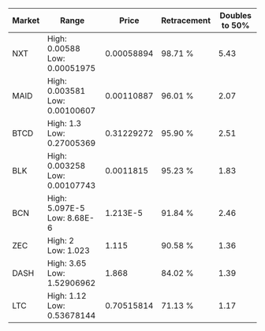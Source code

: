 | Market | Range | Price| Retracement | Doubles to 50% |
| --- | --- | --- | --- | --- |
| NXT | High: 0.00588<br />Low: 0.00051975 | 0.00058894 | 98.71 % | 5.43 |
| MAID | High: 0.003581<br />Low: 0.00100607 | 0.00110887 | 96.01 % | 2.07 |
| BTCD | High: 1.3<br />Low: 0.27005369 | 0.31229272 | 95.90 % | 2.51 |
| BLK | High: 0.003258<br />Low: 0.00107743 | 0.0011815 | 95.23 % | 1.83 |
| BCN | High: 5.097E-5<br />Low: 8.68E-6 | 1.213E-5 | 91.84 % | 2.46 |
| ZEC | High: 2<br />Low: 1.023 | 1.115 | 90.58 % | 1.36 |
| DASH | High: 3.65<br />Low: 1.52906962 | 1.868 | 84.02 % | 1.39 |
| LTC | High: 1.12<br />Low: 0.53678144 | 0.70515814 | 71.13 % | 1.17 |
